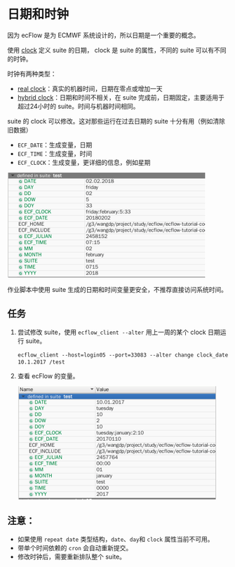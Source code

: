 # 日期和时钟

因为 ecFlow 是为 ECMWF 系统设计的，所以日期是一个重要的概念。

使用 [clock](https://software.ecmwf.int/wiki/display/ECFLOW/Glossary#term-clock) 定义 suite 的日期，
clock 是 suite 的属性，不同的 suite 可以有不同的时钟。

时钟有两种类型：

* [real clock](https://software.ecmwf.int/wiki/display/ECFLOW/Glossary#term-real-clock)：真实的机器时间，日期在零点或增加一天
* [hybrid clock](https://software.ecmwf.int/wiki/display/ECFLOW/Glossary#term-hybrid-clock)：日期和时间不相关，在 suite 完成前，日期固定，主要适用于超过24小时的 suite。时间与机器时间相同。

suite 的 clock 可以修改。这对那些运行在过去日期的 suite 十分有用（例如清除旧数据）

- `ECF_DATE`：生成变量，日期
- `ECF_TIME`：生成变量，时间
- `ECF_CLOCK`：生成变量，更详细的信息，例如星期

![](./asset/date_time_suite.png)

作业脚本中使用 suite 生成的日期和时间变量更安全，不推荐直接访问系统时间。

## 任务

1. 尝试修改 suite，使用 `ecflow_client --alter` 用上一周的某个 clock 日期运行 suite。

    ```
    ecflow_client --host=login05 --port=33083 --alter change clock_date 10.1.2017 /test
    ```

2. 查看 ecFlow 的变量。

    ![](./asset/date_time_change.png)

## 注意：

* 如果使用 `repeat date` 类型结构，`date`、`day`和 `clock` 属性当前不可用。
* 带单个时间依赖的 `cron` 会自动重新提交。
* 修改时钟后，需要重新排队整个 suite。
